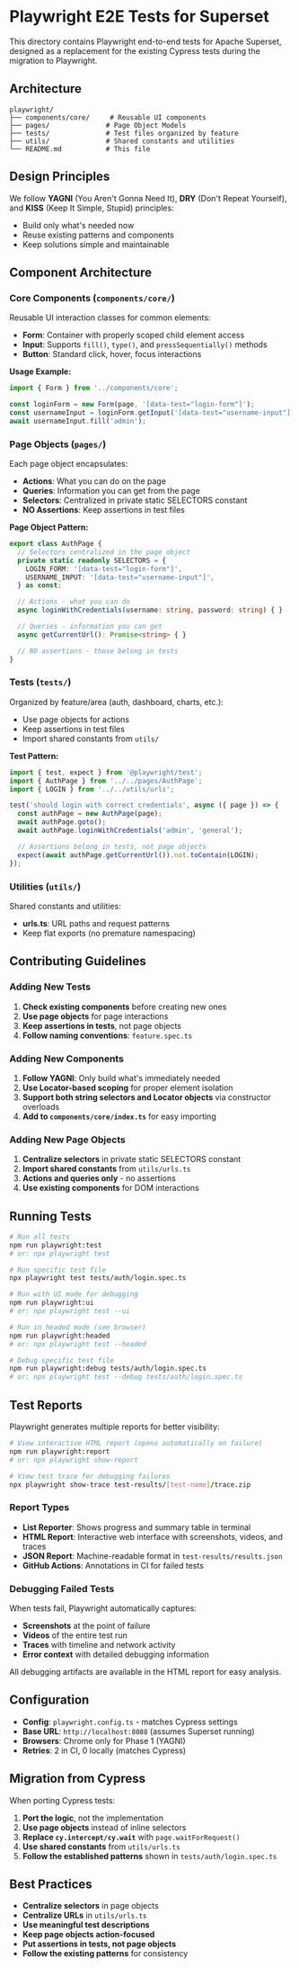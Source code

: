 <!--
Licensed to the Apache Software Foundation (ASF) under one
or more contributor license agreements.  See the NOTICE file
distributed with this work for additional information
regarding copyright ownership.  The ASF licenses this file
to you under the Apache License, Version 2.0 (the
"License"); you may not use this file except in compliance
with the License.  You may obtain a copy of the License at

  http://www.apache.org/licenses/LICENSE-2.0

Unless required by applicable law or agreed to in writing,
software distributed under the License is distributed on an
"AS IS" BASIS, WITHOUT WARRANTIES OR CONDITIONS OF ANY
KIND, either express or implied.  See the License for the
specific language governing permissions and limitations
under the License.
-->

# Playwright E2E Tests for Superset

This directory contains Playwright end-to-end tests for Apache Superset, designed as a replacement for the existing Cypress tests during the migration to Playwright.

## Architecture

```
playwright/
├── components/core/     # Reusable UI components
├── pages/              # Page Object Models  
├── tests/              # Test files organized by feature
├── utils/              # Shared constants and utilities
└── README.md           # This file
```

## Design Principles

We follow **YAGNI** (You Aren't Gonna Need It), **DRY** (Don't Repeat Yourself), and **KISS** (Keep It Simple, Stupid) principles:

- Build only what's needed now
- Reuse existing patterns and components
- Keep solutions simple and maintainable

## Component Architecture

### Core Components (`components/core/`)

Reusable UI interaction classes for common elements:

- **Form**: Container with properly scoped child element access
- **Input**: Supports `fill()`, `type()`, and `pressSequentially()` methods
- **Button**: Standard click, hover, focus interactions

**Usage Example:**
```typescript
import { Form } from '../components/core';

const loginForm = new Form(page, '[data-test="login-form"]');
const usernameInput = loginForm.getInput('[data-test="username-input"]');
await usernameInput.fill('admin');
```

### Page Objects (`pages/`)

Each page object encapsulates:
- **Actions**: What you can do on the page
- **Queries**: Information you can get from the page  
- **Selectors**: Centralized in private static SELECTORS constant
- **NO Assertions**: Keep assertions in test files

**Page Object Pattern:**
```typescript
export class AuthPage {
  // Selectors centralized in the page object
  private static readonly SELECTORS = {
    LOGIN_FORM: '[data-test="login-form"]',
    USERNAME_INPUT: '[data-test="username-input"]',
  } as const;

  // Actions - what you can do
  async loginWithCredentials(username: string, password: string) { }

  // Queries - information you can get  
  async getCurrentUrl(): Promise<string> { }

  // NO assertions - those belong in tests
}
```

### Tests (`tests/`)

Organized by feature/area (auth, dashboard, charts, etc.):
- Use page objects for actions
- Keep assertions in test files  
- Import shared constants from `utils/`

**Test Pattern:**
```typescript
import { test, expect } from '@playwright/test';
import { AuthPage } from '../../pages/AuthPage';
import { LOGIN } from '../../utils/urls';

test('should login with correct credentials', async ({ page }) => {
  const authPage = new AuthPage(page);
  await authPage.goto();
  await authPage.loginWithCredentials('admin', 'general');

  // Assertions belong in tests, not page objects
  expect(await authPage.getCurrentUrl()).not.toContain(LOGIN);
});
```

### Utilities (`utils/`)

Shared constants and utilities:
- **urls.ts**: URL paths and request patterns
- Keep flat exports (no premature namespacing)

## Contributing Guidelines

### Adding New Tests

1. **Check existing components** before creating new ones
2. **Use page objects** for page interactions  
3. **Keep assertions in tests**, not page objects
4. **Follow naming conventions**: `feature.spec.ts`

### Adding New Components

1. **Follow YAGNI**: Only build what's immediately needed
2. **Use Locator-based scoping** for proper element isolation
3. **Support both string selectors and Locator objects** via constructor overloads
4. **Add to `components/core/index.ts`** for easy importing

### Adding New Page Objects

1. **Centralize selectors** in private static SELECTORS constant
2. **Import shared constants** from `utils/urls.ts`
3. **Actions and queries only** - no assertions
4. **Use existing components** for DOM interactions

## Running Tests

```bash
# Run all tests
npm run playwright:test
# or: npx playwright test

# Run specific test file
npx playwright test tests/auth/login.spec.ts

# Run with UI mode for debugging
npm run playwright:ui
# or: npx playwright test --ui

# Run in headed mode (see browser)
npm run playwright:headed
# or: npx playwright test --headed

# Debug specific test file
npm run playwright:debug tests/auth/login.spec.ts
# or: npx playwright test --debug tests/auth/login.spec.ts
```

## Test Reports

Playwright generates multiple reports for better visibility:

```bash
# View interactive HTML report (opens automatically on failure)
npm run playwright:report
# or: npx playwright show-report

# View test trace for debugging failures
npx playwright show-trace test-results/[test-name]/trace.zip
```

### Report Types

- **List Reporter**: Shows progress and summary table in terminal
- **HTML Report**: Interactive web interface with screenshots, videos, and traces
- **JSON Report**: Machine-readable format in `test-results/results.json`
- **GitHub Actions**: Annotations in CI for failed tests

### Debugging Failed Tests

When tests fail, Playwright automatically captures:
- **Screenshots** at the point of failure
- **Videos** of the entire test run
- **Traces** with timeline and network activity
- **Error context** with detailed debugging information

All debugging artifacts are available in the HTML report for easy analysis.

## Configuration

- **Config**: `playwright.config.ts` - matches Cypress settings
- **Base URL**: `http://localhost:8088` (assumes Superset running)
- **Browsers**: Chrome only for Phase 1 (YAGNI)
- **Retries**: 2 in CI, 0 locally (matches Cypress)

## Migration from Cypress

When porting Cypress tests:

1. **Port the logic**, not the implementation
2. **Use page objects** instead of inline selectors
3. **Replace `cy.intercept/cy.wait`** with `page.waitForRequest()`
4. **Use shared constants** from `utils/urls.ts`
5. **Follow the established patterns** shown in `tests/auth/login.spec.ts`

## Best Practices

- **Centralize selectors** in page objects
- **Centralize URLs** in `utils/urls.ts`  
- **Use meaningful test descriptions**
- **Keep page objects action-focused**
- **Put assertions in tests, not page objects**
- **Follow the existing patterns** for consistency
